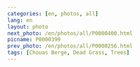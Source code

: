 ```yaml
---
categories: [en, photos, all]
lang: en
layout: photo
next_photo: /en/photos/all/P0000400.html
picname: P0000399
prev_photo: /en/photos/all/P0000256.html
tags: [Chouas Berge, Dead Grass, Trees]
---
```

